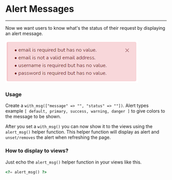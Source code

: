 # Alert Messages
---
Now we want users to know what's the status of their request by displaying an alert message.

![alt text](public/storage/images/alert.png)

### Usage
Create a `with_msg(["message" => "", "status" => ""])`. Alert types example `[ default, primary, success, warning, danger ]` to give colors to the message to be shown.

After you set a `with_msg()` you can now show it to the views using the `alert_msg()` helper function. This helper function will display as alert and `unset/removes` the alert when refreshing the page.

### How to display to views?
Just echo the `alert_msg()` helper function in your views like this.
```php
<?= alert_msg() ?>
```